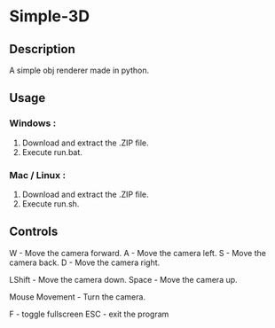 # Simple-3D
## Description
A simple obj renderer made in python.

## Usage
### Windows : 
  1. Download and extract the .ZIP file.
  2. Execute run.bat.
### Mac / Linux :
  1. Download and extract the .ZIP file.
  2. Execute run.sh.

## Controls
W - Move the camera forward.
A - Move the camera left.
S - Move the camera back.
D - Move the camera right.

LShift - Move the camera down.
Space - Move the camera up.

Mouse Movement - Turn the camera.

F - toggle fullscreen
ESC - exit the program
